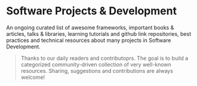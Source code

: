 # Software Projects & Development

An ongoing curated list of awesome frameworks, important books & articles, talks & libraries, learning tutorials and github link repositories, best practices and technical resources about many projects in Software Development. 
> Thanks to our daily readers and contributoprs. The goal is to build a categorized community-driven collection of very well-known resources. Sharing, suggestions and contributions are always welcome!
